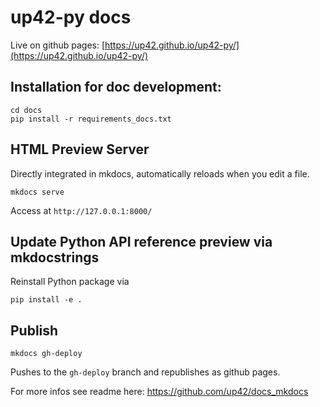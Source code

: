 # up42-py docs

Live on github pages:
[https://up42.github.io/up42-py/](https://up42.github.io/up42-py/)

## Installation for doc development:
```
cd docs
pip install -r requirements_docs.txt
```

## HTML Preview Server
Directly integrated in mkdocs, automatically reloads when you edit a file.
```
mkdocs serve
```
Access at `http://127.0.0.1:8000/`

## Update Python API reference preview via mkdocstrings
Reinstall Python package via 
```
pip install -e .
```

## Publish
```
mkdocs gh-deploy
```
Pushes to the `gh-deploy` branch and republishes as github pages.

For more infos see readme here:
https://github.com/up42/docs_mkdocs
